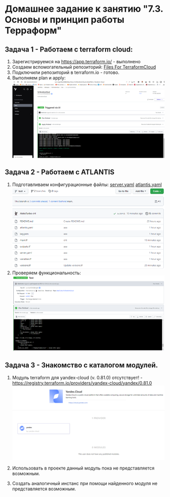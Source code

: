 # Домашнее задание к занятию "7.3. Основы и принцип работы Терраформ"

## Задача 1 - Работаем с  terraform cloud:

1. Зарегистрируемся на https://app.terraform.io/ - выполнено
2. Создаем вспомогательный репозиторий: [Files For TerraformCloud](https://github.com/AleksTurbo/ForTerraformCloud-)
3. Подключили репозиторий в terraform.io - готово.
4. Выполняем plan и apply:
  ![plan и apply](img/TrfmCoud-HW7.4.png)

## Задача 2 - Работаем с ATLANTIS

1. Подготавливаем конфигурационные файлы:
  [server.yaml](https://github.com/AleksTurbo/ForTerraformCloud-/blob/test/server.yaml)
  [atlantis.yaml](https://github.com/AleksTurbo/ForTerraformCloud-/blob/test/atlantis.yaml)
  ![atlantis plan](img/TrfmCoud-HW7.4-atlantis-file.png)
2. Проверяем функциональность:
  ![atlantis plan](img/TrfmCoud-HW7.4-atlantis.png)

## Задача 3 - Знакомство с каталогом модулей.

1. Модуль terraform для  yandex-cloud (v. 0.81.0) отсутствует! - <https://registry.terraform.io/providers/yandex-cloud/yandex/0.81.0>
  ![YC modul](img/TrfmCoud-HW7.4-yc-modul.png)

2. Использовать в проекте данный модуль пока не представляется возможным.

3. Создать аналогичный инстанс при помощи найденного модуля не представляется возможным.
